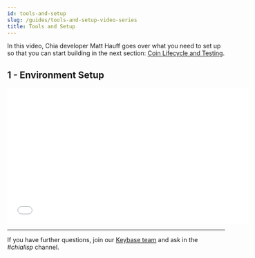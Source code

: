 ```yaml
---
id: tools-and-setup
slug: /guides/tools-and-setup-video-series
title: Tools and Setup
---
```


In this video, Chia developer Matt Hauff goes over what you need to set up so that you can start building in the next section: [Coin Lifecycle and Testing](/guides/coin-lifecycle-and-testing-video-series).

## 1 - Environment Setup

<div class="videoWrapper">
<iframe src="//www.youtube.com/embed/y8Thrrw25rQ" frameborder="0" allowfullscreen webkitallowfullscreen mozallowfullscreen width="560" height="315" frameborder="0"></iframe>
</div>

---

If you have further questions, join our [Keybase team](https://keybase.io/team/chia_network.public) and ask in the _#chialisp_ channel.
